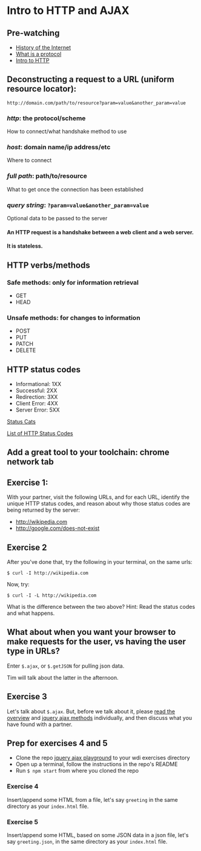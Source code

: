 # Intro to HTTP and AJAX

## Pre-watching

* [History of the Internet](https://www.youtube.com/watch?v=9hIQjrMHTv4)
* [What is a protocol](https://www.youtube.com/watch?v=VlKks__ZhI0)
* [Intro to HTTP](https://www.youtube.com/watch?v=AMf7IX1vu9U)

## Deconstructing a request to a URL (uniform resource locator):

```
http://domain.com/path/to/resource?param=value&another_param=value
```

### _http_: the protocol/scheme
How to connect/what handshake method to use
### _host_: domain name/ip address/etc
Where to connect
### _full path_: path/to/resource
What to get once the connection has been established
### _query string_: `?param=value&another_param=value`
Optional data to be passed to the server

#### An HTTP request is a handshake between a web client and a web server.
#### It is stateless.

## HTTP verbs/methods

### Safe methods: only for information retrieval

* GET
* HEAD

### Unsafe methods: for changes to information

* POST
* PUT
* PATCH
* DELETE

## HTTP status codes

* Informational: 1XX
* Successful: 2XX
* Redirection: 3XX
* Client Error: 4XX
* Server Error: 5XX

[Status Cats](https://www.flickr.com/photos/girliemac/sets/72157628409467125)

[List of HTTP Status Codes](https://developer.mozilla.org/en-US/docs/Web/HTTP/Response_codes)

## Add a great tool to your toolchain: chrome network tab

## Exercise 1:

With your partner, visit the following URLs, and for each URL, identify the unique HTTP status codes, and reason about why those status codes are being returned by the server:

* http://wikipedia.com
* http://google.com/does-not-exist

## Exercise 2

After you've done that, try the following in your terminal, on the same urls:

```
$ curl -I http://wikipedia.com
```

Now, try:

```
$ curl -I -L http://wikipedia.com
```

What is the difference between the two above?
Hint: Read the status codes and what happens.

## What about when you want your browser to make requests for the user, vs having the user type in URLs?

Enter `$.ajax`, or `$.getJSON` for pulling json data. 

Tim will talk about the latter in the afternoon.

## Exercise 3

Let's talk about `$.ajax`. But, before we talk about it, please [read the overview](http://learn.jquery.com/ajax/) and [jquery ajax methods](http://learn.jquery.com/ajax/jquery-ajax-methods/) individually, and then discuss what you have found with a partner.

## Prep for exercises 4 and 5

* Clone the repo [jquery ajax playground](https://github.com/wdi-sf-jan/jquery-ajax-playground) to your wdi exercises directory
* Open up a terminal, follow the instructions in the repo's README 
* Run `$ npm start` from where you cloned the repo

### Exercise 4

Insert/append some HTML from a file, let's say `greeting` in the same directory as your `index.html` file.

### Exercise 5

Insert/append some HTML, based on some JSON data in a json file, let's say `greeting.json`, in the same directory as your `index.html` file.